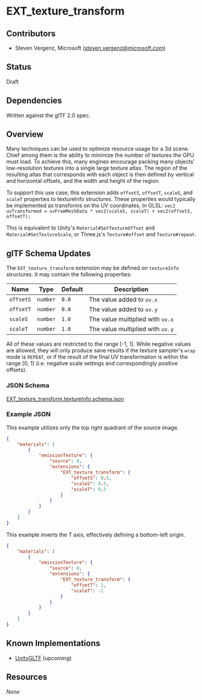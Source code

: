 # EXT_texture_transform

## Contributors

* Steven Vergenz, Microsoft ([steven.vergenz@microsoft.com](mailto:steven.vergenz@microsoft.com))

## Status

Draft

## Dependencies

Written against the glTF 2.0 spec.

## Overview

Many techniques can be used to optimize resource usage for a 3d scene. Chief among them is the ability to minimize the number of textures the GPU must load. To achieve this, many engines encourage packing many objects' low-resolution textures into a single large texture atlas. The region of the resulting atlas that corresponds with each object is then defined by vertical and horizontal offsets, and the width and height of the region.

To support this use case, this extension adds `offsetS`, `offsetT`, `scaleS`, and `scaleT` properties to textureInfo structures. These properties would typically be implemented as transforms on the UV coordinates. In GLSL: `vec2 uvTransformed = uvFromMeshData * vec2(scaleS, scaleT) + vec2(offsetS, offsetT);`

This is equivalent to Unity's `Material#SetTextureOffset` and `Material#SetTextureScale`, or Three.js's `Texture#offset` and `Texture#repeat`.

## glTF Schema Updates

The `EXT_texture_transform` extension may be defined on `textureInfo` structures. It may contain the following properties:

| Name      | Type     | Default | Description
|-----------|----------|---------|---------------------------------
| `offsetS` | `number` | `0.0`   | The value added to `uv.x`
| `offsetT` | `number` | `0.0`   | The value added to `uv.y`
| `scaleS`  | `number` | `1.0`   | The value multiplied with `uv.x`
| `scaleT`  | `number` | `1.0`   | The value multiplied with `uv.y`

All of these values are restricted to the range [-1, 1]. While negative values are allowed, they will only produce sane results if the texture sampler's `wrap` mode is `REPEAT`, or if the result of the final UV transformation is within the range [0, 1] (i.e. negative scale settings and correspondingly positive offsets).

### JSON Schema

[EXT_texture_transform.textureInfo.schema.json](schema/EXT_texture_transform.textureInfo.schema.json)

### Example JSON

This example utilizes only the top right quadrant of the source image.

```json
{
	"materials": [
		{
			"emissionTexture": {
				"source": 0,
				"extensions": {
					"EXT_texture_transform": {
						"offsetS": 0.5,
						"scaleS": 0.5,
						"scaleT": 0.5
					}
				}
			}
		}
	]
}
```

This example inverts the T axis, effectively defining a bottom-left origin.

```json
{
	"materials": [
		{
			"emissionTexture": {
				"source": 0,
				"extensions": {
					"EXT_texture_transform": {
						"offsetT": 1,
						"scaleT": -1
					}
				}
			}
		}
	]
}
```

## Known Implementations

* [UnityGLTF](https://github.com/KhronosGroup/UnityGLTF) (upcoming)

## Resources

*None*
